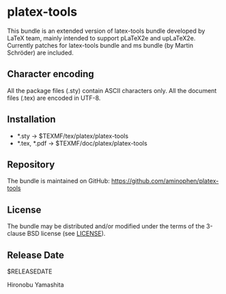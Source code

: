 # platex-tools

This bundle is an extended version of latex-tools bundle developed
by LaTeX team, mainly intended to support pLaTeX2e and upLaTeX2e.
Currently patches for latex-tools bundle and ms bundle (by Martin
Schröder) are included.

## Character encoding

All the package files (.sty) contain ASCII characters only.
All the document files (.tex) are encoded in UTF-8.

## Installation

- *.sty -> $TEXMF/tex/platex/platex-tools
- *.tex, *.pdf -> $TEXMF/doc/platex/platex-tools

## Repository

The bundle is maintained on GitHub:
https://github.com/aminophen/platex-tools

## License

The bundle may be distributed and/or modified under the terms of
the 3-clause BSD license (see [LICENSE](./LICENSE)).

## Release Date

$RELEASEDATE

Hironobu Yamashita
